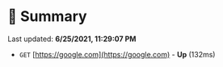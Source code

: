 # 📖 Summary
Last updated: **6/25/2021, 11:29:07 PM**

- `GET` [https://google.com](https://google.com) - **Up** (132ms)

